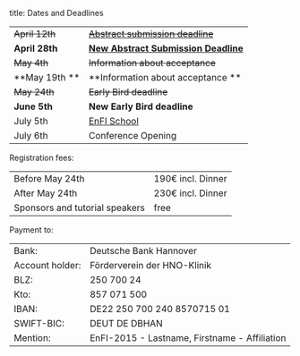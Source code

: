 title: Dates and Deadlines


|            |                                  |
|------------|----------------------------------|
|<s> April 12th </s> |<s>[Abstract submission deadline](abstracts.html)</s>      |
|**April 28th**|[ **New Abstract Submission Deadline**](abstracts.html)|
|<s>May 4th</s>   |<s>Information about acceptance</s>      |
|**May 19th **|**Information about acceptance **     |
|<s>May 24th </s>   |<s>Early Bird deadline</s>        |
|**June 5th**   | **New Early Bird deadline**      |
|July 5th    |[EnFI School](sunday.html)               |
|July 6th    |Conference Opening                |


Registration fees:

|            |                                  |
|------------|----------------------------------|
|Before May 24th |190€ incl. Dinner      |
|After May 24th   |230€ incl. Dinner      |
|Sponsors and tutorial speakers   |free                  |


Payment to:

|||
|---|---|
| Bank:| Deutsche Bank Hannover|
|Account holder:| Förderverein der HNO-Klinik|
| BLZ:| 250 700 24|
| Kto:| 857 071 500|
| IBAN:| DE22 250 700 240 8570715 01|
| SWIFT-BIC:| DEUT DE DBHAN|
|Mention:| EnFI-2015 - Lastname, Firstname - Affiliation|






